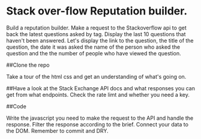 # Stack over-flow Reputation builder. 

Build a reputation builder.  Make a request to the Stackoverflow api to get back the latest questions asked by tag. Display the last 10 questions that haven't been answered. Let's display the link to the question, the title of the question, the date it was asked the name of the person who asked the question and the the number of people who have viewed the question. 

##Clone the repo

Take a tour of the html css and get an understanding of what's going on. 

##Have a look at the Stack Exchange API docs and what responses you can get from what endpoints. Check the rate limt and whether you need a key. 

##Code 

Write the javascript you need to make the request to the API and handle the response. Filter the response according to the brief. Connect your data to the DOM.  Remember to commit and DRY. 
